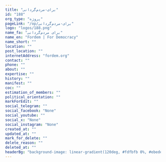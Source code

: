```yaml
---
title: "برای-مردم‌گردانی"
id: "188"
org_type: "پروژه"
pageLink: "/op/برای-مردم‌گردانی"
logo: "logos/188.png"
name_fa: "برای مردم‌گردانی"
name_en: "Fordem | For Democracy"
name_short: ""
location: ""
post_location: ""
internetAddress: "fordem.org"
contact: ""
phone: ""
about: ""
expertise: ""
history: ""
manifest: ""
coc: ""
estimation_of_members: ""
political_orientation: ""
markForEdit: ""
social_telegram: ""
social_facebook: "None"
social_youtube: ""
social_x: "None"
social_instagram: "None"
created_at: ""
updated_at: ""
mark_for_delete: ""
delete_reason: ""
deleted_at: ""
headerBg: "background-image: linear-gradient(120deg, #fdfbfb 0%, #ebedee 100%);"
---
```


